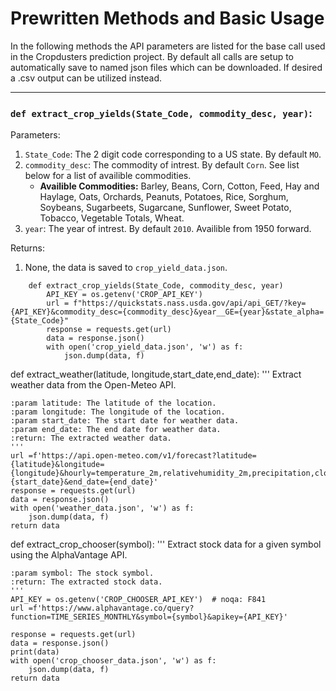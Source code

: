 

# Prewritten Methods and Basic Usage

In the following methods the API parameters are listed for the base call used in the Cropdusters prediction project. By default all calls are setup to automatically save to named json files which can be downloaded. If desired a .csv output can be utilized instead. 

---
### **`def extract_crop_yields(State_Code, commodity_desc, year)`:**

Parameters:

1. `State_Code`: The 2 digit code corresponding to a US state. By default `MO`.
2. `commodity_desc`: The commodity of intrest. By default `Corn`. See list below for a list of availible commodities.
    - __Availible Commodities:__ Barley, Beans, Corn, Cotton, Feed, Hay and Haylage, Oats, Orchards, Peanuts, Potatoes, Rice, Sorghum, Soybeans, Sugarbeets, Sugarcane, Sunflower, Sweet Potato, Tobacco, Vegetable Totals, Wheat.
3. `year`: The year of intrest. By default `2010`. Availible from 1950 forward. 

Returns:

1. None, the data is saved to `crop_yield_data.json`.

``````
    def extract_crop_yields(State_Code, commodity_desc, year)
        API_KEY = os.getenv('CROP_API_KEY')
        url = f"https://quickstats.nass.usda.gov/api/api_GET/?key={API_KEY}&commodity_desc={commodity_desc}&year__GE={year}&state_alpha={State_Code}"
        response = requests.get(url)
        data = response.json()
        with open('crop_yield_data.json', 'w') as f:
            json.dump(data, f)
``````

def extract_weather(latitude, longitude,start_date,end_date):
    '''
    Extract weather data from the Open-Meteo API.

    :param latitude: The latitude of the location.
    :param longitude: The longitude of the location.
    :param start_date: The start date for weather data.
    :param end_date: The end date for weather data.
    :return: The extracted weather data.
    '''
    url =f'https://api.open-meteo.com/v1/forecast?latitude={latitude}&longitude={longitude}&hourly=temperature_2m,relativehumidity_2m,precipitation,cloudcover,windspeed_10m,soil_temperature_0cm,soil_moisture_0_to_1cm&daily=temperature_2m_max,temperature_2m_min,uv_index_max,precipitation_sum,precipitation_hours&start_date={start_date}&end_date={end_date}'
    response = requests.get(url)
    data = response.json()
    with open('weather_data.json', 'w') as f:
        json.dump(data, f)
    return data


def extract_crop_chooser(symbol):
    '''
    Extract stock data for a given symbol using the AlphaVantage API.

    :param symbol: The stock symbol.
    :return: The extracted stock data.
    '''
    API_KEY = os.getenv('CROP_CHOOSER_API_KEY')  # noqa: F841
    url =f'https://www.alphavantage.co/query?function=TIME_SERIES_MONTHLY&symbol={symbol}&apikey={API_KEY}'

    response = requests.get(url)
    data = response.json()
    print(data)
    with open('crop_chooser_data.json', 'w') as f:
        json.dump(data, f)
    return data


